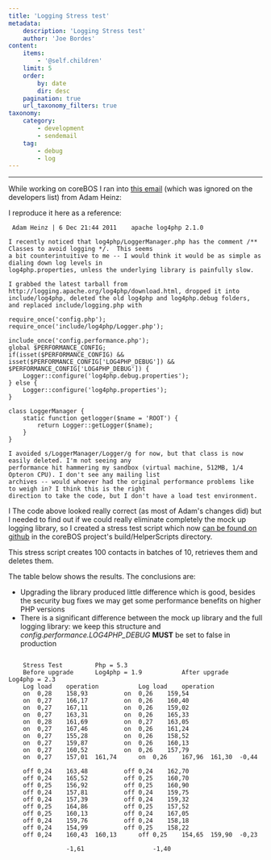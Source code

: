 ```yaml
---
title: 'Logging Stress test'
metadata:
    description: 'Logging Stress test'
    author: 'Joe Bordes'
content:
    items:
        - '@self.children'
    limit: 5
    order:
        by: date
        dir: desc
    pagination: true
    url_taxonomy_filters: true
taxonomy:
    category:
        - development
        - sendemail
    tag:
        - debug
        - log
---
```

---
While working on coreBOS I ran into [this email](http://permalink.gmane.org/gmane.comp.web.vtigercrm.devel/5131)
(which was ignored on the developers list) from Adam Heinz:

I reproduce it here as a reference:

```
 Adam Heinz | 6 Dec 21:44 2011    apache log4php 2.1.0

I recently noticed that log4php/LoggerManager.php has the comment /** Classes to avoid logging */.  This seems
a bit counterintuitive to me -- I would think it would be as simple as dialing down log levels in
log4php.properties, unless the underlying library is painfully slow.

I grabbed the latest tarball from http://logging.apache.org/log4php/download.html, dropped it into
include/log4php, deleted the old log4php and log4php.debug folders, and replaced include/logging.php with

require_once('config.php');
require_once('include/log4php/Logger.php');

include_once('config.performance.php');
global $PERFORMANCE_CONFIG;
if(isset($PERFORMANCE_CONFIG) && isset($PERFORMANCE_CONFIG['LOG4PHP_DEBUG']) && $PERFORMANCE_CONFIG['LOG4PHP_DEBUG']) {
	Logger::configure('log4php.debug.properties');
} else {
	Logger::configure('log4php.properties');
}

class LoggerManager {
	static function getlogger($name = 'ROOT') {
		return Logger::getLogger($name);
	}
}

I avoided s/LoggerManager/Logger/g for now, but that class is now easily deleted. I'm not seeing any
performance hit hammering my sandbox (virtual machine, 512MB, 1/4 Opteron CPU). I don't see any mailing list
archives -- would whoever had the original performance problems like to weigh in? I think this is the right
direction to take the code, but I don't have a load test environment.
```
I
The code above looked really correct (as most of Adam's changes did) but
I needed to find out if we could really eliminate completely the mock up
logging library, so I created a stress test script which now [can be found on github](https://github.com/tsolucio/corebos/blob/master/build/HelperScripts/stressTest.php)
in the coreBOS project's build/HelperScripts directory.

This stress script creates 100 contacts in batches of 10, retrieves them
and deletes them.

The table below shows the results. The conclusions are:

-   Upgrading the library produced little difference which is good,
    besides the security bug fixes we may get some performance benefits
    on higher PHP versions
-   There is a significant difference between the mock up library and
    the full logging library: we keep this structure and
    *config.performance.LOG4PHP\_DEBUG* **MUST** be set to false in
    production

```

    Stress Test         Php = 5.3                       
    Before upgrade      Log4php = 1.9           After upgrade       Log4php = 2.3       
    Log load    operation           Log load    operation       
    on  0,28    158,93          on  0,26    159,54      
    on  0,27    166,17          on  0,26    160,40      
    on  0,27    167,11          on  0,26    159,02      
    on  0,27    163,31          on  0,26    165,33      
    on  0,28    161,69          on  0,27    163,05      
    on  0,27    167,46          on  0,26    161,24      
    on  0,27    155,28          on  0,26    158,52      
    on  0,27    159,87          on  0,26    160,13      
    on  0,27    160,52          on  0,26    157,79      
    on  0,27    157,01  161,74      on  0,26    167,96  161,30  -0,44
                                        
    off 0,24    163,48          off 0,24    162,70      
    off 0,24    165,52          off 0,25    160,70      
    off 0,25    156,92          off 0,25    160,90      
    off 0,24    157,81          off 0,24    159,75      
    off 0,24    157,39          off 0,24    159,32      
    off 0,25    164,86          off 0,25    157,52      
    off 0,25    160,13          off 0,24    167,05      
    off 0,24    159,76          off 0,24    158,18      
    off 0,24    154,99          off 0,25    158,22      
    off 0,24    160,43  160,13      off 0,25    154,65  159,90  -0,23
                                        
                -1,61                   -1,40   
```